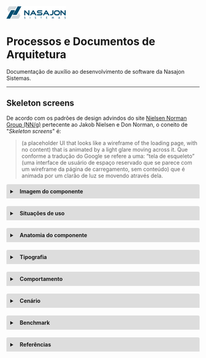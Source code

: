 ![Logo da Nasajon](../../logoNasajon.png "Logo da Nasajon")
# Processos e Documentos de Arquitetura
Documentação de auxílio ao desenvolvimento de software da Nasajon Sistemas.

---

## Skeleton screens <!--- Inserir título da especificação do componente a ser documentado -->

<!--- Descrever de forma resumida o que é esse componente e quando haver limitações informar. Além de inserir uma imagem dele em seu uso mais recorrente. -->
De acordo com os padrões de design advindos do site [Nielsen Norman Group (NN/g)](https://www.nngroup.com/articles/animation-purpose-ux/ "site Nielsen Norman Group") pertecente ao Jakob Nielsen e Don Norman, o coneito de "*Skeleton screens*" é:
> (a placeholder UI that looks like a wireframe of the loading page, with no content) that is animated by a light glare moving across it.
Que conforme a tradução do Google se refere a uma:
> “tela de esqueleto” (uma interface de usuário de espaço reservado que se parece com um wireframe da página de carregamento, sem conteúdo) que é animada por um clarão de luz se movendo através dela.

<details style="margin-bottom:20px;">
<style>.markdown-body>*:first-child {
    margin-top: 0 !important;
    display: none;
}</style>
  <!--- Inserir imagem do componente a ser documentado -->
  <link rel="stylesheet" href="https://cdnjs.cloudflare.com/ajax/libs/font-awesome/5.15.3/css/all.min.css" integrity="sha512-iBBXm8fW90+nuLcSKlbmrPcLa0OT92xO1BIsZ+ywDWZCvqsWgccV3gFoRBv0z+8dLJgyAHIhR35VZc2oM/gI1w==" crossorigin="anonymous" referrerpolicy="no-referrer" />
  <summary style="
    background-color: #ddd;
    padding: 10px;
    font-weight: bold;
    border-radius: 4px 4px 0 0;
    cursor:pointer;"
    title="Clique aqui para visualizar a imagem do componente">
    <i class="fas fa-image" style="color: #2879d0;margin-right:10px;"></i> Imagem do componente</summary>
  <div style="
    border: 1px solid #ddd;
    border-radius: 0 0 4px 4px;
    padding: 15px;">
    <p>Esse é o formato do componente Skeleton Screen sem o conteúdo estar dinâmico utilizando alguns elementos com fundo claro.</p>
    <p>Caso não visualize a imagem abaixo acessar por aqui a <a href="https://drive.google.com/file/d/1VLaB-qYHY5c-0MSsRu4n8cNDS0ltuBva/view?usp=sharing" target="_blank">imagem do Skeleton</a>.</p>
    <img src="exibindo Skeleton SEM conteudo dinamico.png" width="100%" height="auto" alt="Formato do componente Skeleton Screen utilizando tabela com fundo claro" />
    <hr>
    <p>Veja como o skeleton pode se apresentar de acordo com os dados a serem carregados. As linhas demarcadas representam a área em que o carregamento vai substituir o skeleton.</p>
    <p>Caso não visualize a imagem abaixo acessar por aqui a <a href="https://drive.google.com/file/d/1XcDhA1ZCuqurkx2g-uLXWC_OaxImPt-n/view?usp=sharing" target="_blank">visualização do skeleton com os dados</a>.</p>
    <img src="exibindo Skeleton COM conteudo dinamico.png" width="100%" height="auto" alt="Visualização do skeleton com os dados" />
    <hr>
    <p>Veja agora o zoom do skeleton com os dados a serem carregados.</p>
    <p>Caso não visualize a imagem abaixo acessar por aqui a <a href="https://drive.google.com/file/d/1cSg0T0JlpAKOXqajSX_Nc9gc4l9EsxDo/view?usp=sharing" target="_blank">visualização do zoom do skeleton com os dados</a>.</p>
    <img src="exibindo ZOOM Skeleton COM conteudo dinamico.png" width="100%" height="auto" alt="Visualização do zoom do skeleton com os dados" />
  </div>
</details>

<details style="margin-bottom:20px;">
  <!--- Descrever as formas em que esse componente deve ser usado. Além de ser interessante para cada formato ter sua imagem referente a cada uma dessas formas. -->
  <summary style="
    background-color: #ddd;
    padding: 10px;
    font-weight: bold;
    border-radius: 4px 4px 0 0;
    cursor:pointer;"
    title="Clique aqui para visualizar as situações de uso do componente">
    <i class="fas fa-check" style="color: #2879d0;margin-right:10px;"></i> Situações de uso</summary>
  <div style="
    border: 1px solid #ddd;
    border-radius: 0 0 4px 4px;
    padding: 15px;">
    <p>Continuando com a referência do site <a href="https://www.nngroup.com/articles/animation-purpose-ux/" target="_blank">Nielsen Norman Group (NN/g)</a> seu uso se dá:.</p>
    <blockquote>
      In addition to showing a transition between modes or views of data, animations are also helpful for communicating state changes that are not triggered by users’ actions. For example, loading indicators show that the system is not yet ready to accept input.
    </blockquote>
    <p>Ou seja, a tradução do Google se refere que:</p>
    <blockquote>
      Além de mostrar uma transição entre modos ou visualizações de dados, as animações também são úteis para comunicar mudanças de estado que não são acionadas pelas ações dos usuários. Por exemplo, os indicadores de carregamento mostram que o sistema ainda não está pronto para aceitar entradas.
    </blockquote>
    <hr>
    <p><b>Situação de uso 1</b></p>
    <!--- Seria a forma normal e mais recorrente de uso. -->
    <p>Aplicados em telas que têm uma demora no carregamento dos dados.</p>
  </div>
</details>

<details style="margin-bottom:20px;">
  <!--- Nessa parte entram as especificações de estilização do componente e fazer com que essas sejam detalhadas com os nomes das propriedades utilizadas no CSS. Prever seu comportamento quando redimensionar a tela do navegador sinalizando sua respectiva resolução. E em todos os casos é interessante colocar suas respectivas imagens, exceto da dimensão a não ser que essa possa ter casos específicos que requer mais atenção. -->
  <summary style="
    background-color: #ddd;
    padding: 10px;
    font-weight: bold;
    border-radius: 4px 4px 0 0;
    cursor:pointer;"
    title="Clique aqui para visualizar a anatomia do componente">
    <i class="fas fa-draw-polygon" style="color: #2879d0;margin-right:10px;"></i> Anatomia do componente</summary>
  <div style="
    border: 1px solid #ddd;
    border-radius: 0 0 4px 4px;
    padding: 15px;">
    <p><b>Dimensão</b></p>
    <!--- Vai detalhar o tamanho do componente que está sendo especificado. -->
    <p>Vai depender do dado final a ser carregado, possuindo a seguir algumas alturas pré-definidas.</p>
    <p><u>Largura</u></p>
    <!--- width: Detalhar; -->
    <p>Será aplicado o bom senso para manter a harmonia do Skeleton, projetando o comprimento em que o dado a ser carregado irá ser exibido.</p>
    <p><u>Altura</u></p>
    <!--- height: Detalhar; -->
    <p>Para cada altura mencionada a seguir foi adotado de acordo com o espeçamento entre linhas aos dados a serem exibidos, pois mesmo que possuem uma fonte com altura semelhante o que irá determinar a altura da forma do Skeleton será o espaço entre cada linha de texto.</p>
    <p>Onde o protótipo será representado apenas a ideia, pois na aplicação possa ser que as alturas aplicadas tenham que ser ajustadas para representar a transição mais próxima para quando as formas do Skeleton se transformarem nos dados a serem carregados.</p>
    <p>Para altura em que o espaçamento entre linhas é grande, com fonte de uns 15px ou mais (quando a fonte for um tamanho muito grande é provável que a altura da forma do Skeleton seja maior do que 18px).</p>
    <ul>
      <li>height: 18px;</li>
    </ul>
    <p>Para altura em que o espaçamento entre linhas é mediano, geralmente será para a altura de um badge de uns 17px.</p>
    <ul>
      <li>height: 15px;</li>
    </ul>
    <p>Para altura em que o espaçamento entre linhas é pequeno, com fonte de uns 16px.</p>
    <ul>
      <li>height: 10px;</li>
    </ul>
    <p>Para altura em que o espaçamento entre linhas é bem pequeno, com fonte de uns 13px.</p>
    <ul>
      <li>height: 9px;</li>
    </ul>
    <p><u>Arredondamento</u></p>
    <!--- Informar as áreas em que o componente possui o arredondamento, isso caso de fato possua, se não possui esse recurso retirar ele e editar a numeração dos itens da anatomia. Esse arrendamento comumente é aplicado nos cantos utilizando no CSS a propriedade border-radius. -->
    <p>Utilizados dois tipos:</p>
    <ol style="margin: -20px 0 20px 30px;">
      <li>Para altura das formas a partir de 15px, utilizando <b>border-radius: 4px;</b></li>
      <li>Para altura das formas a partir de 14px, utilizando <b>border-radius: 2px;</b></li>
    </ol>
    <p><u>Espaçamento</u></p>
    <!--- Informar as áreas em que o componente possui espaços. Esse espaçamento comumente é utilizado no CSS pelas propriedades padding e margin. -->
    <p>Vai variar para poder aplicar harmonização do Skeleton que mais se assemelha aos dados que serão carregados. Nas imagens a seguir visualizadas nos links abaixo o contorno azul é o skeleton.</p>
    <p>Utilizados dois tipos:</p>
    <ol style="margin: -20px 0 20px 30px;">
      <li><b>Espaçamento interno</b> - não se aplica.</li><!--- padding: Detalhar; -->
      <li><b>Espaçamento externo</b> - vai depender de como os dados finais são projetados na tela. A regra é manter um espaço entre eles de forma homogênea mantendo um padrão de espaçamento com as formas geométricas para a tela.</li><!--- margin: Detalhar; -->
    </ol>
  </div>
</details>

<details style="margin-bottom:20px;">
  <!--- Informar a estilização de todo o conteúdo textual que o componente poderá possuir, para os que não se aplicar apagar o item e renumerar ou então até criar outros seguindo a numeração. Caso tenha textos específicos que não podem ser facilmente localizados pelos itens descritos aqui neste item, use o recurso de inserir a imagem com os textos e sinalizar informando a aplicação dos estilos. -->
  <summary style="
    background-color: #ddd;
    padding: 10px;
    font-weight: bold;
    border-radius: 4px 4px 0 0;
    cursor:pointer;"
    title="Clique aqui para visualizar as tipografia do componente">
    <i class="fas fa-font" style="color: #2879d0;margin-right:10px;"></i> Tipografia</summary>
  <div style="
    border: 1px solid #ddd;
    border-radius: 0 0 4px 4px;
    padding: 15px;">
    <p>A tipografia utilizada é a que o sistema já possui por padrão e o Skeleton usará apenas formas geométricas para aplicar o carregamento do conteúdo.</p>
  </div>
</details>

<details style="margin-bottom:20px;">
  <!--- Detalhar como o componente irá se comportar. -->
  <summary style="
    background-color: #ddd;
    padding: 10px;
    font-weight: bold;
    border-radius: 4px 4px 0 0;
    cursor:pointer;"
    title="Clique aqui para visualizar os comportamentos do componente">
    <i class="fas fa-retweet" style="color: #2879d0;margin-right:10px;"></i> Comportamento</summary>
  <div style="
    border: 1px solid #ddd;
    border-radius: 0 0 4px 4px;
    padding: 15px;">
    <p>A animação do Skeleton terá os seguintes efeitos:</p>
    <p><u>Na transição INICIAL</u></p>
    <ul style="margin-top: -15px;">
      <li>Delay = 1ms</li>
      <li>Navigate to = transição FINAL</li>
      <li>Animate = Smart animate</li>
      <li>Curve = Ease In And Out</li>
      <li>Duration = 1000ms</li>
    </ul>
    <p><u>Na transição FINAL</u></p>
    <ul style="margin-top: -15px;">
      <li>Delay = 9ms</li>
      <li>Navigate to = transição INICIAL</li>
      <li>Animate = Dissolve</li>
      <li>Curve = Linear</li>
      <li>Duration = 1000ms</li>
    </ul>
    <p><u>Na transição do CONTEÚDO carregado</u></p>
    <ul style="margin-top: -15px;">
      <li>Animate = Dissolve</li>
      <li>Curve = Ease Out</li>
      <li>Duration = 800ms</li>
    </ul>
  </div>
</details>

<details style="margin-bottom:20px;">
  <!--- Inserir os protótipos do componente a ser documentado -->
  <summary style="
    background-color: #ddd;
    padding: 10px;
    font-weight: bold;
    border-radius: 4px 4px 0 0;
    cursor:pointer;"
    title="Clique aqui para visualizar os cenários do componente">
    <i class="fab fa-figma" style="color: #2879d0;margin-right:10px;"></i> Cenário</summary>
  <div style="
    border: 1px solid #ddd;
    border-radius: 0 0 4px 4px;
    padding: 15px;">
    <p><a href="https://www.figma.com/proto/UCIWxoWAioHrFnG4vMYl0o/04-Templates?page-id=101%3A64&node-id=112%3A350&viewport=-307%2C647%2C0.1657804399728775&scaling=min-zoom" target="_blank">Protótipo navegável no Figma com o Skeleton Sreens no fundo claro</a>.</p>
    <hr>
    <p><a href="https://www.figma.com/proto/UCIWxoWAioHrFnG4vMYl0o/04-Templates?page-id=112%3A591&node-id=112%3A604&viewport=617%2C497%2C1.1153100728988647&scaling=min-zoom" target="_blank">Protótipo navegável no Figma com o Skeleton Sreens no fundo escuro</a>.</p>
  </div>
</details>

<details style="margin-bottom:20px;">
  <!--- Detalhar as referências de grandes empresas (Google, Amazon, Microsoft, etc) que usam o recurso do componente que está sendo especificado. -->
  <summary style="
    background-color: #ddd;
    padding: 10px;
    font-weight: bold;
    border-radius: 4px 4px 0 0;
    cursor:pointer;"
    title="Clique aqui para visualizar os benchmarks do componente">
    <i class="fas fa-building" style="color: #2879d0;margin-right:10px;"></i> Benchmark</summary>
  <div style="
    border: 1px solid #ddd;
    border-radius: 0 0 4px 4px;
    padding: 15px;">
    <p>Empresas como Facebook, Linkedin, Google, Youtube, banco Itaú, Nubank entre outras utilizam esse recurso digital para proporcionar uma boa UX. Vide alguns dos exemplos citados aqui no link: <a href="https://brasil.uxdesign.cc/como-as-skeletons-screens-podem-ajudar-a-aprimoram-experi%C3%AAncia-de-uso-do-seu-produto-987c736651ca" target="_blank">Sobre skeleton screens e Benchmark - site</a>.</p>
    <p>A seguir algumas referências de mercado no uso do skeleton screen.</p>
    <hr>
    <p><u>Google Drive</u></p>
    <!--- Detalhar o comportamento de como essa empresa que está sendo listada como referência usa esse componente. -->
    <p>Inicialmente aparece o lado esquerdo parcialmente populado e do meio com o load circular tradicional, em seguida cards deslizam da direita para a esquerda contendo ao mesmo tempo o surgimento do meio para baixo de outras informações. Nos cards o skeleton tem um efeito sutil e seu conteúdo vai preenchendo da esquerda para a direita. Esse conteúdo apresentado se encontra na opção de Prioriedade do Google Drive, nos demais locais ele exibe outras animações.</p>
    <p>Caso não visualize o gif animado abaixo, acessar por aqui o <a href="https://drive.google.com/file/d/1pIbYfNSc8BhwbsnHkDB5BOXJ9wCU28PM/view?usp=sharing" target="_blank">efeito de Skeleton screens no Google Drive</a>.</p>
    <img src="Referencia-1_GoogleDrive.gif" width="100%" height="auto" alt="Visualizar efeito de Skeleton screens no Google Drive" />
    <hr>
    <p><u>Youtube</u></p>
    <!--- Detalhar o comportamento de como essa empresa que está sendo listada como referência usa esse componente. -->
    <p>Inicialmente aparece as cores de fundo do lado esquerdo e do direito contendo o skeleton sem efeito aplicado neles, tudo estático. Depois todos os skeletons do lado direito somem e vai surgindo aos poucos, aparecendo de forma parcial nos itens que o texto já carregou e as imagens vem a seguir aparecendo de cima para baixo, podendo ser perceptível ou não dependendo da demora do conteúdo ir preenchendo o skeleton e por último o lado esquerdo vem preenchendo com o texto vindo de cima para baixo com um leve efeito no fundo.</p>
    <p>Caso não visualize o gif animado abaixo, acessar por aqui o <a href="https://drive.google.com/file/d/1AxUyVHLGv3TSizmP-5CQiqEH_R9IYuzI/view?usp=sharing" target="_blank">efeito de Skeleton screens no Youtube</a>.</p>
    <img src="Referencia-2_Youtube.gif" width="100%" height="auto" alt="Visualizar efeito de Skeleton screens no Youtube" />
  </div>
</details>

<details style="margin-bottom:20px;">
  <!--- Inserir todas as referências utilizadas para especificar esse componente -->
  <summary style="
    background-color: #ddd;
    padding: 10px;
    font-weight: bold;
    border-radius: 4px 4px 0 0;
    cursor:pointer;"
    title="Clique aqui para visualizar as referências do componente">
    <i class="fas fa-book" style="color: #2879d0;margin-right:10px;"></i> Referências</summary>
  <div style="
    border: 1px solid #ddd;
    border-radius: 0 0 4px 4px;
    padding: 15px;">
    <p><a href="https://www.figma.com/community/file/834358460009249905" target="_blank">Skeleton loader - Figma</a></p>
    <p><a href="https://www.figma.com/community/file/968801107739343872" target="_blank">Skeleton components - Figma</a></p>
    <p><a href="https://codepen.io/vinayakkulkarni/pen/XZwaBp" target="_blank">Skeleton screens - HTML/CSS</a></p>
    <p><a href="https://brasil.uxdesign.cc/como-as-skeletons-screens-podem-ajudar-a-aprimoram-experi%C3%AAncia-de-uso-do-seu-produto-987c736651ca" target="_blank">Sobre Benchmark - site</a></p>
    <p><a href="https://www.nngroup.com/articles/animation-purpose-ux/" target="_blank">Sobre Skeleton screens - site</a></p>
  </div>
</details>
